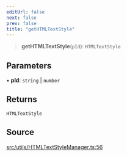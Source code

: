 ```yaml
---
editUrl: false
next: false
prev: false
title: "getHTMLTextStyle"
---
```


> **getHTMLTextStyle**(`pId`): `HTMLTextStyle`

## Parameters

• **pId**: `string` \| `number`

## Returns

`HTMLTextStyle`

## Source

[src/utils/HTMLTextStyleManager.ts:56](https://github.com/relishinc/dill-pixel/blob/c79d8e8552aaa0f13a29535c819ae67d025b4669/src/utils/HTMLTextStyleManager.ts#L56)
